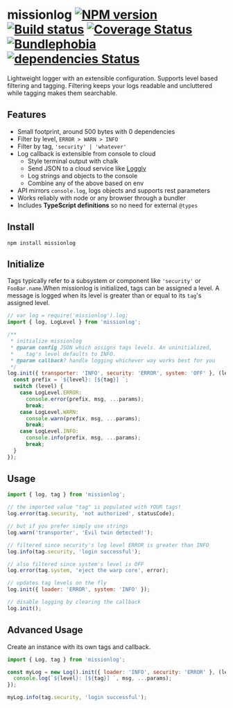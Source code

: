 # missionlog [![NPM version][npm-image]][npm-url] [![Build status](https://travis-ci.com/rmartone/missionlog.svg)](https://travis-ci.com/rmartone/missionlog) [![Coverage Status](https://coveralls.io/repos/github/rmartone/missionlog/badge.svg?branch=master)](https://coveralls.io/github/rmartone/missionlog?branch=master) [![Bundlephobia](https://badgen.net/bundlephobia/minzip/missionlog)](https://bundlephobia.com/result?p=missionlog) [![dependencies Status](https://david-dm.org/rmartone/missionlog/status.svg)](https://david-dm.org/rmartone/missionlog)

[npm-image]: https://img.shields.io/npm/v/missionlog.svg?style=flat
[npm-url]: https://www.npmjs.com/package/missionlog

Lightweight logger with an extensible configuration. Supports level based filtering and tagging. Filtering keeps your logs readable and uncluttered while tagging makes them searchable.

## Features

- Small footprint, around 500 bytes with 0 dependencies
- Filter by level, `ERROR > WARN > INFO`
- Filter by tag, `'security' | 'whatever'`
- Log callback is extensible from console to cloud
  - Style terminal output with chalk
  - Send JSON to a cloud service like [Loggly](https://www.loggly.com/)
  - Log strings and objects to the console
  - Combine any of the above based on env
- API mirrors `console.log`, logs objects and supports rest parameters
- Works reliably with node or any browser through a bundler
- Includes **TypeScript definitions** so no need for external `@types`

## Install

```shell
npm install missionlog
```

## Initialize

Tags typically refer to a subsystem or component like `'security'` or `FooBar.name`.When missionlog is initialized, tags can be assigned a level. A message is logged when its level is greater than or equal to its `tag`'s assigned level.

```javascript
// var log = require('missionlog').log;
import { log, LogLevel } from 'missionlog';

/**
 * initialize missionlog
 * @param config JSON which assigns tags levels. An uninitialized,
 *    tag's level defaults to INFO.
 * @param callback? handle logging whichever way works best for you
 */
log.init({ transporter: 'INFO', security: 'ERROR', system: 'OFF' }, (level, tag, msg, params) => {
  const prefix = `${level}: [${tag}] `;
  switch (level) {
    case LogLevel.ERROR:
      console.error(prefix, msg, ...params);
      break;
    case LogLevel.WARN:
      console.warn(prefix, msg, ...params);
      break;
    case LogLevel.INFO:
      console.info(prefix, msg, ...params);
      break;
  }
});
```

## Usage

```javascript
import { log, tag } from 'missionlog';

// the imported value "tag" is populated with YOUR tags!
log.error(tag.security, 'not authorized', statusCode);

// but if you prefer simply use strings
log.warn('transporter', 'Evil twin detected!');

// filtered since security's log level ERROR is greater than INFO
log.info(tag.security, 'login successful');

// also filtered since system's level is OFF
log.error(tag.system, 'eject the warp core', error);

// updates tag levels on the fly
log.init({ loader: 'ERROR', system: 'INFO' });

// disable logging by clearing the callback
log.init();
```

## Advanced Usage

Create an instance with its own tags and callback.

```javascript
import { Log, tag } from 'missionlog';

const myLog = new Log().init({ loader: 'INFO', security: 'ERROR' }, (level, tag, msg, params) => {
  console.log(`${level}: [${tag}] `, msg, ...params);
});

myLog.info(tag.security, 'login successful');
```
